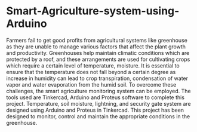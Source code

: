 # Smart-Agriculture-system-using-Arduino
Farmers fail to get good profits from agricultural systems like greenhouse as they are unable to
manage various factors that affect the plant growth and productivity. Greenhouses help maintain
climatic conditions which are protected by a roof, and these arrangements are used for
cultivating crops which require a certain level of temperature, moisture. It is essential to ensure
that the temperature does not fall beyond a certain degree as increase in humidity can lead to
crop transpiration, condensation of water vapor and water evaporation from the humid soil. To
overcome these challenges, the smart agriculture monitoring system can be employed. The tools
used are Tinkercad, Arduino and Proteus software to complete this project. Temperature, soil
moisture, lightning, and security gate system are designed using Arduino and Proteus in
Tinkercad. This project has been designed to monitor, control and maintain the appropriate
conditions in the greenhouse.
